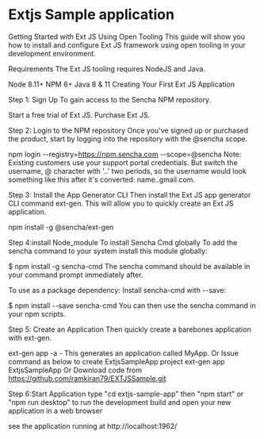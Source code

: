 # Extjs Sample application



Getting Started with Ext JS Using Open Tooling
This guide will show you how to install and configure Ext JS framework using open tooling in your development environment.

Requirements
The Ext JS tooling requires NodeJS and Java.

Node 8.11+
NPM 6+
Java 8 & 11
Creating Your First Ext JS Application

Step 1: Sign Up
To gain access to the Sencha NPM repository.

Start a free trial of Ext JS.
Purchase Ext JS.

Step 2: Login to the NPM repository
Once you've signed up or purchased the product, start by logging into the repository with the @sencha scope.

npm login --registry=https://npm.sencha.com --scope=@sencha
Note: Existing customers use your support portal credentials. But switch the username, @ character with '..' two periods, so the username would look something like this after it's converted: name..gmail.com.

Step 3: Install the App Generator CLI
Then install the Ext JS app generator CLI command ext-gen. This will allow you to quickly create an Ext JS application.

npm install -g @sencha/ext-gen

Step 4:install Node_module
To install Sencha Cmd globally
To add the sencha command to your system install this module globally:

$ npm install -g sencha-cmd
The sencha command should be available in your command prompt immediately after.

To use as a package dependency:
Install sencha-cmd with --save:

$ npm install --save sencha-cmd
You can then use the sencha command in your npm scripts.

Step 5: Create an Application
Then quickly create a barebones application with ext-gen.

ext-gen app -a - This generates an application called MyApp. Or Issue command as below to create ExtjsSampleApp project
ext-gen app ExtjsSampleApp
Or Download code from https://github.com/ramkiran79/EXTJSSample.git

Step 6:Start Application
type "cd extjs-sample-app" then "npm start" or "npm run desktop"
to run the development build and open your new application in a web browser

see the application running at
http://localhost:1962/
